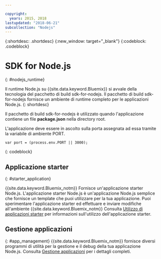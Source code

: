 ```yaml
---

copyright:
  years: 2015, 2018
lastupdated: "2018-06-21"
subcollection: "Nodejs"
---
```


{:shortdesc: .shortdesc}
{:new_window: target="_blank"}
{:codeblock: .codeblock}


# SDK for Node.js
{: #nodejs_runtime}

Il runtime Node.js su {{site.data.keyword.Bluemix}} si avvale della tecnologia del pacchetto di build sdk-for-nodejs.
Il pacchetto di build sdk-for-nodejs fornisce un ambiente di runtime completo per le applicazioni Node.js.
{: shortdesc}

Il pacchetto di build sdk-for-nodejs è utilizzato quando l'applicazione contiene un file **package.json** nella directory root.

L'applicazione deve essere in ascolto sulla porta assegnata ad essa tramite la variabile di ambiente PORT.
```
var port = (process.env.PORT || 3000);
```
{: codeblock}

## Applicazione starter
{: #starter_application}

{{site.data.keyword.Bluemix_notm}} Fornisce un'applicazione starter Node.js.  L'applicazione starter Node.js è un'applicazione Node.js semplice che fornisce un template che puoi utilizzare per la tua applicazione. Puoi sperimentare l'applicazione starter ed effettuare e inviare modifiche all'ambiente {{site.data.keyword.Bluemix_notm}} Consulta [Utilizzo di applicazioni starter](/docs/runtimes-common/starter_app_usage.html) per informazioni sull'utilizzo dell'applicazione starter.

## Gestione applicazioni
{: #app_management}
{{site.data.keyword.Bluemix_notm}} fornisce diversi programmi di utilità per la gestione e il debug della tua applicazione Node.js.  Consulta [Gestione applicazioni](/docs/runtimes-common/app_mng.html) per i dettagli completi.
